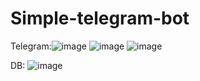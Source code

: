 # Simple-telegram-bot
Telegram:![image](https://user-images.githubusercontent.com/96140240/176680552-7bff12bd-657a-4fd1-b4e5-2ae947c5a1c5.png)
![image](https://user-images.githubusercontent.com/96140240/176680705-d2eb9f97-cad7-43e9-a9f9-9462cab61ca2.png)
![image](https://user-images.githubusercontent.com/96140240/176680870-c84d7217-a243-4a41-bd75-c2a02506becc.png)

DB: ![image](https://user-images.githubusercontent.com/96140240/176680954-c9bff13e-f74d-4b65-a8f1-f33545648d4c.png)

